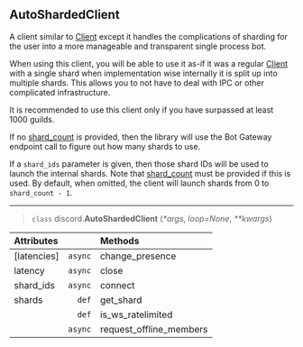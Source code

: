 ## AutoShardedClient []()
A client similar to [Client](discord/Clients/Client/Client) except it handles the complications of sharding for the user into a more manageable and transparent single process bot.

When using this client, you will be able to use it as-if it was a regular [Client](discord/Clients/Client/Client) with a single shard when implementation wise internally it is split up into multiple shards. This allows you to not have to deal with IPC or other complicated infrastructure.

It is recommended to use this client only if you have surpassed at least 1000 guilds.

If no [shard_count](discord/Data%20Classes/ShardInfo/shard_count) is provided, then the library will use the Bot Gateway endpoint call to figure out how many shards to use.

If a `shard_ids` parameter is given, then those shard IDs will be used to launch the internal shards. Note that [shard_count](discord/Data%20Classes/ShardInfo/shard_count) must be provided if this is used. By default, when omitted, the client will launch shards from 0 to `shard_count - 1`.

****
> `class` discord.**AutoShardedClient** (_*args_, *loop=None*, _**kwargs_)

**Attributes** | | **Methods**
:--- | ---: | :---
[latencies] | `async` | change_presence
latency | `async` | close
shard_ids | `async` | connect
shards | `def` | get_shard
|| `def` | is_ws_ratelimited
|| `async` | request_offline_members

